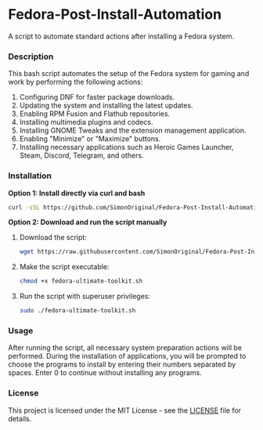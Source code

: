 # Fedora-Post-Install-Automation
A script to automate standard actions after installing a Fedora system.

### Description

This bash script automates the setup of the Fedora system for gaming and work by performing the following actions:

1. Configuring DNF for faster package downloads.
2. Updating the system and installing the latest updates.
3. Enabling RPM Fusion and Flathub repositories.
4. Installing multimedia plugins and codecs.
5. Installing GNOME Tweaks and the extension management application.
6. Enabling "Minimize" or "Maximize" buttons.
7. Installing necessary applications such as Heroic Games Launcher, Steam, Discord, Telegram, and others.

### Installation

**Option 1: Install directly via curl and bash**

   ```bash
   curl -sSL https://github.com/SimonOriginal/Fedora-Post-Install-Automation/raw/main/fedora-ultimate-toolkit.sh | bash
   ```
**Option 2: Download and run the script manually**

1. Download the script:
   ```bash
   wget https://raw.githubusercontent.com/SimonOriginal/Fedora-Post-Install-Automation/main/fedora-ultimate-toolkit.sh
   ```

2. Make the script executable:
   ```bash
   chmod +x fedora-ultimate-toolkit.sh
   ```

3. Run the script with superuser privileges:
   ```bash
   sudo ./fedora-ultimate-toolkit.sh
   ```

### Usage

After running the script, all necessary system preparation actions will be performed. During the installation of applications, you will be prompted to choose the programs to install by entering their numbers separated by spaces. Enter 0 to continue without installing any programs.

### License

This project is licensed under the MIT License - see the [LICENSE](LICENSE) file for details.
